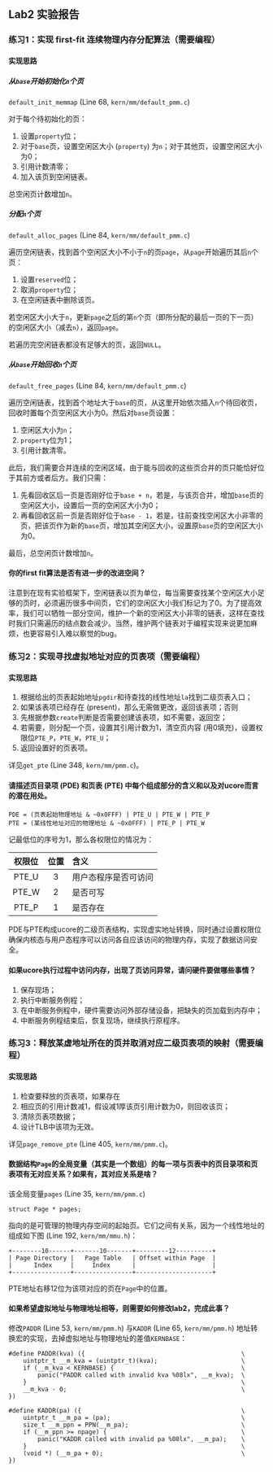 ## Lab2 实验报告

### 练习1：实现 first-fit 连续物理内存分配算法（需要编程）

#### 实现思路

##### 从`base`开始初始化`n`个页

`default_init_memmap` (Line 68, `kern/mm/default_pmm.c`)

对于每个待初始化的页：
1. 设置`property`位；
2. 对于`base`页，设置空闲区大小 (`property`) 为`n`；对于其他页，设置空闲区大小为0；
3. 引用计数清零；
4. 加入该页到空闲链表。

总空闲页计数增加`n`。

##### 分配`n`个页

`default_alloc_pages` (Line 84, `kern/mm/default_pmm.c`)

遍历空闲链表，找到首个空闲区大小不小于`n`的页`page`，从`page`开始遍历其后`n`个页：
1. 设置`reserved`位；
2. 取消`property`位；
3. 在空闲链表中删除该页。

若空闲区大小大于`n`，更新`page`之后的第`n`个页（即所分配的最后一页的下一页）的空闲区大小（减去`n`），返回`page`。

若遍历完空闲链表都没有足够大的页，返回`NULL`。

##### 从`base`开始回收`n`个页

`default_free_pages` (Line 84, `kern/mm/default_pmm.c`)

遍历空闲链表，找到首个地址大于`base`的页，从这里开始依次插入`n`个待回收页，回收时置每个页空闲区大小为0。然后对`base`页设置：
1. 空闲区大小为`n`；
2. `property`位为1；
3. 引用计数清零。

此后，我们需要合并连续的空闲区域，由于能与回收的这些页合并的页只能恰好位于其前方或者后方。我们只需：
1. 先看回收区后一页是否刚好位于`base + n`，若是，与该页合并，增加`base`页的空闲区大小，设置后一页的空闲区大小为0；
2. 再看回收区前一页是否刚好位于`base - 1`，若是，往前查找空闲区大小非零的页，把该页作为新的`base`页，增加其空闲区大小，设置原`base`页的空闲区大小为0。

最后，总空闲页计数增加`n`。

#### 你的first fit算法是否有进一步的改进空间？

注意到在现有实验框架下，空闲链表以页为单位，每当需要查找某个空闲区大小足够的页时，必须遍历很多中间页，它们的空闲区大小我们标记为了0。为了提高效率，我们可以牺牲一部分空间，维护一个新的空闲区大小非零的链表，这样在查找时我们只需遍历的结点数会减少。当然，维护两个链表对于编程实现来说更加麻烦，也更容易引入难以察觉的bug。

### 练习2：实现寻找虚拟地址对应的页表项（需要编程）

#### 实现思路

1. 根据给出的页表起始地址`pgdir`和待查找的线性地址`la`找到二级页表入口；
2. 如果该表项已经存在 (present)，那么无需做更改，返回该表项；否则
3. 先根据参数`create`判断是否需要创建该表项，如不需要，返回空；
4. 若需要，则分配一个页，设置其引用计数为1，清空页内容 (用0填充)，设置权限位`PTE_P`，`PTE_W`，`PTE_U`；
5. 返回设置好的页表项。

详见`get_pte` (Line 348, `kern/mm/pmm.c`)。

#### 请描述页目录项 (PDE) 和页表 (PTE) 中每个组成部分的含义和以及对ucore而言的潜在用处。

    PDE = (页表起始物理地址 & ~0x0FFF) | PTE_U | PTE_W | PTE_P
    PTE = (某线性地址对应的物理地址 & ~0x0FFF) | PTE_P | PTE_W

记最低位的序号为1，那么各权限位的情况为：

| 权限位 | 位置 | 含义 |
| :---: | :--: | :--- |
| PTE_U | 3 | 用户态程序是否可访问 |
| PTE_W | 2 | 是否可写 |
| PTE_P | 1 | 是否存在 |

PDE与PTE构成ucore的二级页表结构，实现虚实地址转换，同时通过设置权限位确保内核态与用户态程序可以访问各自应该访问的物理内存，实现了数据访问安全。

#### 如果ucore执行过程中访问内存，出现了页访问异常，请问硬件要做哪些事情？

1. 保存现场；
2. 执行中断服务例程；
3. 在中断服务例程中，硬件需要访问外部存储设备，把缺失的页加载到内存中；
4. 中断服务例程结束后，恢复现场，继续执行原程序。

### 练习3：释放某虚地址所在的页并取消对应二级页表项的映射（需要编程）

#### 实现思路

1. 检查要释放的页表项，如果存在
2. 相应页的引用计数减1，假设减1厚该页引用计数为0，则回收该页；
3. 清除页表项数据；
4. 设计TLB中该项为无效。

详见`page_remove_pte` (Line 405, `kern/mm/pmm.c`)。

#### 数据结构`Page`的全局变量（其实是一个数组）的每一项与页表中的页目录项和页表项有无对应关系？如果有，其对应关系是啥？

该全局变量`pages` (Line 35, `kern/mm/pmm.c`)

    struct Page * pages;

指向的是可管理的物理内存空间的起始页。它们之间有关系，因为一个线性地址的组成如下图 (Line 192, `kern/mm/mmu.h`)：

    +--------10------+-------10-------+---------12----------+
    | Page Directory |   Page Table   | Offset within Page  |
    |      Index     |     Index      |                     |
    +----------------+----------------+---------------------+

PTE地址右移12位为该项对应的页在`Page`中的位置。

#### 如果希望虚拟地址与物理地址相等，则需要如何修改lab2，完成此事？

修改`PADDR` (Line 53, `kern/mm/pmm.h`) 与`KADDR` (Line 65, `kern/mm/pmm.h`) 地址转换宏的实现，去掉虚拟地址与物理地址的差值`KERNBASE`：

    #define PADDR(kva) ({                                           \
        uintptr_t __m_kva = (uintptr_t)(kva);                       \
        if (__m_kva < KERNBASE) {                                   \
            panic("PADDR called with invalid kva %08lx", __m_kva);  \
        }                                                           \
        __m_kva - 0;                                                \
    })

    #define KADDR(pa) ({                                            \
        uintptr_t __m_pa = (pa);                                    \
        size_t __m_ppn = PPN(__m_pa);                               \
        if (__m_ppn >= npage) {                                     \
            panic("KADDR called with invalid pa %08lx", __m_pa);    \
        }                                                           \
        (void *) (__m_pa + 0);                                      \
    })
